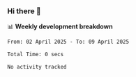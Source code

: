 ### Hi there 👋

<!--
**rajaahdjey/rajaahdjey** is a ✨ _special_ ✨ repository because its `README.md` (this file) appears on your GitHub profile.

Here are some ideas to get you started:

- 🔭 I’m currently working on ...
- 🌱 I’m currently learning ...
- 👯 I’m looking to collaborate on ...
- 🤔 I’m looking for help with ...
- 💬 Ask me about ...
- 📫 How to reach me: ...
- 😄 Pronouns: ...
- ⚡ Fun fact: ...
-->

📊 **Weekly development breakdown**
<!--START_SECTION:waka-->

```txt
From: 02 April 2025 - To: 09 April 2025

Total Time: 0 secs

No activity tracked
```

<!--END_SECTION:waka-->
